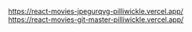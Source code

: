 https://react-movies-jpegurqvg-pilliwickle.vercel.app/ <br/>
https://react-movies-git-master-pilliwickle.vercel.app/
